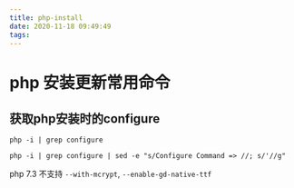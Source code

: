 ```yaml
---
title: php-install
date: 2020-11-18 09:49:49
tags:
---
```

# php 安装更新常用命令

## 获取php安装时的configure
``php -i | grep configure``

``php -i | grep configure | sed -e "s/Configure Command => //; s/'//g"``

php 7.3 不支持 ```--with-mcrypt```, ```--enable-gd-native-ttf```

